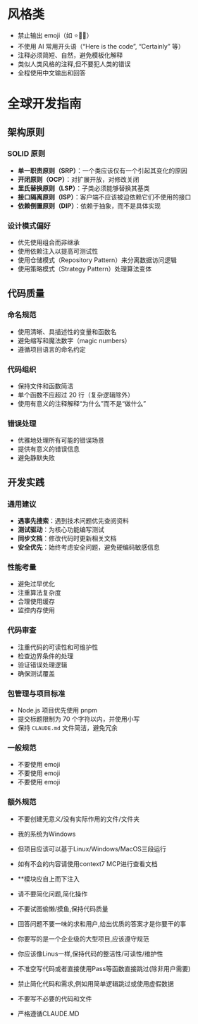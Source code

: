 # 风格类
- 禁止输出 emoji（如 ⭐️🤖🚀）
- 不使用 AI 常用开头语（“Here is the code”, “Certainly” 等）
- 注释必须简短、自然，避免模板化解释
- 类似人类风格的注释,但不要犯人类的错误
- 全程使用中文输出和回答

# 全球开发指南

## 架构原则

### SOLID 原则

* **单一职责原则（SRP）**：一个类应该仅有一个引起其变化的原因
* **开闭原则（OCP）**：对扩展开放，对修改关闭
* **里氏替换原则（LSP）**：子类必须能够替换其基类
* **接口隔离原则（ISP）**：客户端不应该被迫依赖它们不使用的接口
* **依赖倒置原则（DIP）**：依赖于抽象，而不是具体实现

### 设计模式偏好

* 优先使用组合而非继承
* 使用依赖注入以提高可测试性
* 使用仓储模式（Repository Pattern）来分离数据访问逻辑
* 使用策略模式（Strategy Pattern）处理算法变体

## 代码质量

### 命名规范

* 使用清晰、具描述性的变量和函数名
* 避免缩写和魔法数字（magic numbers）
* 遵循项目语言的命名约定

### 代码组织

* 保持文件和函数简洁
* 单个函数不应超过 20 行（复杂逻辑除外）
* 使用有意义的注释解释“为什么”而不是“做什么”

### 错误处理

* 优雅地处理所有可能的错误场景
* 提供有意义的错误信息
* 避免静默失败

## 开发实践

### 通用建议

* **遇事先搜索**：遇到技术问题优先查阅资料
* **测试驱动**：为核心功能编写测试
* **同步文档**：修改代码时更新相关文档
* **安全优先**：始终考虑安全问题，避免硬编码敏感信息

### 性能考量

* 避免过早优化
* 注重算法复杂度
* 合理使用缓存
* 监控内存使用

### 代码审查

* 注重代码的可读性和可维护性
* 检查边界条件的处理
* 验证错误处理逻辑
* 确保测试覆盖

### 包管理与项目标准

* Node.js 项目优先使用 pnpm
* 提交标题限制为 70 个字符以内，并使用小写
* 保持 `CLAUDE.md` 文件简洁，避免冗余

### 一般规范

* 不要使用 emoji
* 不要使用 emoji
* 不要使用 emoji
### 额外规范
* 不要创建无意义/没有实际作用的文件/文件夹

* 我的系统为Windows
* 但项目应该可以基于Linux/Windows/MacOS三段运行

* 如有不会的内容请使用context7 MCP进行查看文档

* **模块应自上而下注入

* 请不要简化问题,简化操作
* 不要试图偷懒/摸鱼,保持代码质量
* 回答问题不要一味的求和用户,给出优质的答案才是你要干的事

* 你要写的是一个企业级的大型项目,应该遵守规范
* 你应该像Linus一样,保持代码的整洁性/可读性/维护性

* 不准空写代码或者直接使用Pass等函数直接跳过(除非用户需要)
* 禁止简化代码和需求,例如用简单逻辑跳过或使用虚假数据

* 不要写不必要的代码和文件

* 严格遵循CLAUDE.MD
